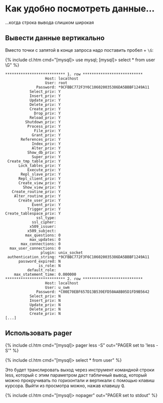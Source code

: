 # Как удобно посмотреть данные...

...когда строка вывода слишком широкая

## Вывести данные вертикально

Вместо точки с запятой в конце запроса надо поставить пробел + `\G`:

{% include cl.htm
cmd="[mysql]> use mysql;
[mysql]> select * from user \G" %}

```
*************************** 1. row ***************************
                  Host: localhost
                  User: root
              Password: *9CFBBC772F3Y6C106020035386DA5BBBF1249A11
           Select_priv: Y
           Insert_priv: Y
           Update_priv: Y
           Delete_priv: Y
           Create_priv: Y
             Drop_priv: Y
           Reload_priv: Y
         Shutdown_priv: Y
          Process_priv: Y
             File_priv: Y
            Grant_priv: Y
       References_priv: Y
            Index_priv: Y
            Alter_priv: Y
          Show_db_priv: Y
            Super_priv: Y
 Create_tmp_table_priv: Y
      Lock_tables_priv: Y
          Execute_priv: Y
       Repl_slave_priv: Y
      Repl_client_priv: Y
      Create_view_priv: Y
        Show_view_priv: Y
   Create_routine_priv: Y
    Alter_routine_priv: Y
      Create_user_priv: Y
            Event_priv: Y
          Trigger_priv: Y
Create_tablespace_priv: Y
              ssl_type: 
            ssl_cipher: 
           x509_issuer: 
          x509_subject: 
         max_questions: 0
           max_updates: 0
       max_connections: 0
  max_user_connections: 0
                plugin: unix_socket
 authentication_string: *9CFBBC772F3F6C106020035386DA5BBBF1249A11
      password_expired: N
               is_role: N
          default_role: 
    max_statement_time: 0.000000
*************************** 2. row ***************************
                  Host: localhost
                  User: u_swm
              Password: *C00E70EBF657D13B539EFD50AA8B05D1FD9B5642
           Select_priv: N
           Insert_priv: N
           Update_priv: N
           Delete_priv: N
           Create_priv: N
[...]
```

## Использовать pager

{% include cl.htm
cmd="[mysql]> pager less -S"
out="PAGER set to 'less -S'" %}

{% include cl.htm
cmd="[mysql]> select * from user" %}

Это будет транслировать выход через инструмент командной строки less, который с этим параметром даст табличный вывод, который можно прокручивать по горизонтали и вертикали с помощью клавиш курсора.
Выйти из просмотра можно, нажав клавишу <kbd>Q</kbd>.

{% include cl.htm
cmd="[mysql]> nopager"
out="PAGER set to stdout" %}
